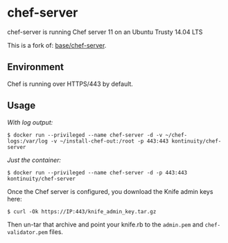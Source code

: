 # chef-server

chef-server is running Chef server 11 on an Ubuntu Trusty 14.04 LTS

This is a fork of: [base/chef-server](https://registry.hub.docker.com/u/base/chef-server/).

## Environment
Chef is running over HTTPS/443 by default.

## Usage
*With log output:*

```
$ docker run --privileged --name chef-server -d -v ~/chef-logs:/var/log -v ~/install-chef-out:/root -p 443:443 kontinuity/chef-server
```

*Just the container:*

```
$ docker run --privileged --name chef-server -d -p 443:443 kontinuity/chef-server
```

Once the Chef server is configured, you download the Knife admin keys here:

```
$ curl -Ok https://IP:443/knife_admin_key.tar.gz
```

Then un-tar that archive and point your knife.rb to the `admin.pem` and `chef-validator.pem` files.
